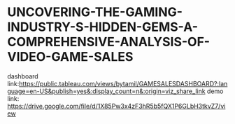 # UNCOVERING-THE-GAMING-INDUSTRY-S-HIDDEN-GEMS-A-COMPREHENSIVE-ANALYSIS-OF-VIDEO-GAME-SALES

dashboard link:https://public.tableau.com/views/bytamil/GAMESALESDASHBOARD?:language=en-US&publish=yes&:display_count=n&:origin=viz_share_link
demo link: https://drive.google.com/file/d/1X85Pw3x4zF3hR5b5fQX1P6GLbH3tkvZ7/view
